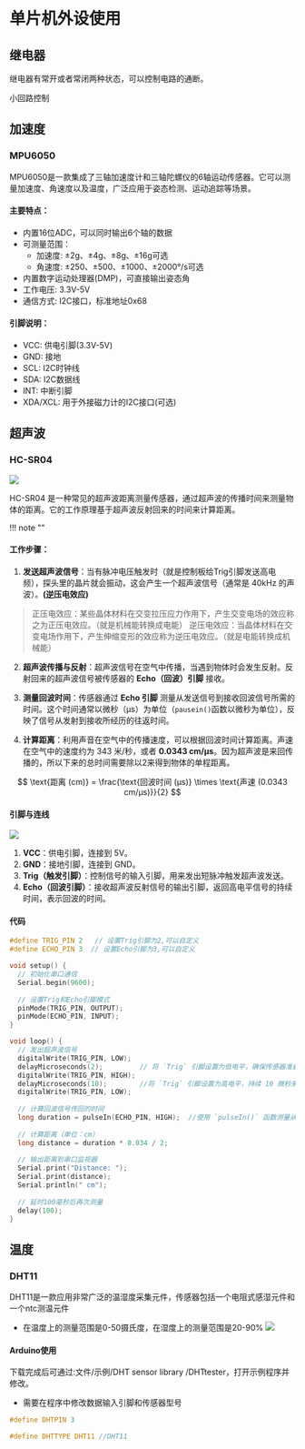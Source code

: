 # 单片机外设使用


## 继电器

继电器有常开或者常闭两种状态，可以控制电路的通断。

小回路控制


## 加速度
### MPU6050
MPU6050是一款集成了三轴加速度计和三轴陀螺仪的6轴运动传感器。它可以测量加速度、角速度以及温度，广泛应用于姿态检测、运动追踪等场景。

#### 主要特点：
- 内置16位ADC，可以同时输出6个轴的数据
- 可测量范围：
  - 加速度: ±2g、±4g、±8g、±16g可选
  - 角速度: ±250、±500、±1000、±2000°/s可选
- 内置数字运动处理器(DMP)，可直接输出姿态角
- 工作电压: 3.3V-5V
- 通信方式: I2C接口，标准地址0x68

#### 引脚说明：
- VCC: 供电引脚(3.3V-5V)
- GND: 接地
- SCL: I2C时钟线
- SDA: I2C数据线
- INT: 中断引脚
- XDA/XCL: 用于外接磁力计的I2C接口(可选)


## 超声波
### HC-SR04
![](https://philfan-pic.oss-cn-beijing.aliyuncs.com/img/20250220101016245.png)

HC-SR04 是一种常见的超声波距离测量传感器，通过超声波的传播时间来测量物体的距离。它的工作原理基于超声波反射回来的时间来计算距离。

!!! note ""

#### 工作步骤：
1. **发送超声波信号**：当有脉冲电压触发时（就是控制板给Trig引脚发送高电频），探头里的晶片就会振动，这会产生一个超声波信号（通常是 40kHz 的声波）。**(逆压电效应)**
> 正压电效应：某些晶体材料在交变拉压应力作用下，产生交变电场的效应称 之为正压电效应。（就是机械能转换成电能）
>逆压电效应：当晶体材料在交变电场作用下，产生伸缩变形的效应称为逆压电效应。（就是电能转换成机械能）
   
2. **超声波传播与反射**：超声波信号在空气中传播，当遇到物体时会发生反射。反射回来的超声波信号被传感器的 **Echo（回波）引脚** 接收。

3. **测量回波时间**：传感器通过 **Echo 引脚** 测量从发送信号到接收回波信号所需的时间。这个时间通常以微秒（μs）为单位（`pausein()`函数以微秒为单位），反映了信号从发射到接收所经历的往返时间。

4. **计算距离**：利用声音在空气中的传播速度，可以根据回波时间计算距离。声速在空气中的速度约为 343 米/秒，或者 **0.0343 cm/μs**。因为超声波是来回传播的，所以下来的总时间需要除以2来得到物体的单程距离。

$$
\text{距离 (cm)} = \frac{\text{回波时间 (μs)} \times \text{声速 (0.0343 cm/μs)}}{2}
$$

#### 引脚与连线
![](https://philfan-pic.oss-cn-beijing.aliyuncs.com/img/20250221145610972.png)


1. **VCC**：供电引脚，连接到 5V。
2. **GND**：接地引脚，连接到 GND。
3. **Trig（触发引脚）**：控制信号的输入引脚，用来发出短脉冲触发超声波发送。
4. **Echo（回波引脚）**：接收超声波反射信号的输出引脚，返回高电平信号的持续时间，表示回波的时间。

#### 代码

```cpp
#define TRIG_PIN 2   // 设置Trig引脚为2,可以自定义
#define ECHO_PIN 3  // 设置Echo引脚为3,可以自定义

void setup() {
  // 初始化串口通信
  Serial.begin(9600);
  
  // 设置Trig和Echo引脚模式
  pinMode(TRIG_PIN, OUTPUT);
  pinMode(ECHO_PIN, INPUT);
}

void loop() {
  // 发出超声波信号
  digitalWrite(TRIG_PIN, LOW); 
  delayMicroseconds(2);         // 将 `Trig` 引脚设置为低电平，确保传感器准备好接收触发信号。 
  digitalWrite(TRIG_PIN, HIGH);
  delayMicroseconds(10);        //将 `Trig` 引脚设置为高电平，持续 10 微秒来发射超声波。
  digitalWrite(TRIG_PIN, LOW);
  
  // 计算回波信号传回的时间
  long duration = pulseIn(ECHO_PIN, HIGH);  //使用 `pulseIn()` 函数测量从 `Echo` 引脚返回的高电平持续时间，这个时间代表超声波信号从发射到接收的往返时间。
  
  // 计算距离（单位：cm）
  long distance = duration * 0.034 / 2;
  
  // 输出距离到串口监视器
  Serial.print("Distance: ");
  Serial.print(distance);
  Serial.println(" cm");
  
  // 延时100毫秒后再次测量
  delay(100);
}
```


## 温度
### DHT11
DHT11是一款应用非常广泛的温湿度采集元件，传感器包括一个电阻式感湿元件和一个ntc测温元件
- 在温度上的测量范围是0-50摄氏度，在湿度上的测量范围是20-90%
![](https://philfan-pic.oss-cn-beijing.aliyuncs.com/img/20250220101159848.png)


#### Arduino使用

下载完成后可通过:文件/示例/DHT sensor library /DHTtester，打开示例程序并修改。
- 需要在程序中修改数据输入引脚和传感器型号

```c title="修改设备型号和接收引脚"
#define DHTPIN 3

#define DHTTYPE DHT11 //DHT11
```